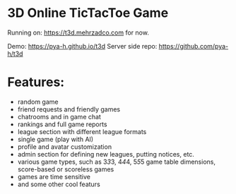 # 3D Online TicTacToe Game
Running on: https://t3d.mehrzadco.com for now.

Demo: https://pya-h.github.io/t3d
Server side repo: https://github.com/pya-h/t3d


# Features:
* random game
* friend requests and friendly games
* chatrooms and in game chat
* rankings and full game reports
* league section with different league formats
* single game (play with AI)
* profile and avatar customization
* admin section for defining new leagues, putting notices, etc.
* various game types, such as 3*3*3, 4*4*4, 5*5*5 game table dimensions, score-based or scoreless games
* games are time sensitive
* and some other cool featurs
